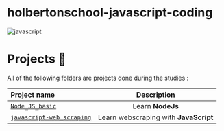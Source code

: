 # holbertonschool-javascript-coding

![javascript](https://logos-world.net/wp-content/uploads/2023/02/JavaScript-Symbol.png)

# Projects 📂
All of the following folders are projects done during the studies :

|**Project name**|**Description**|
|:-------|:---------:|
|[`Node_JS_basic`](https://github.com/hug0-cstrs/holbertonschool-javascript-coding/tree/main/Node_JS_basic)|Learn **NodeJs**|
|[`javascript-web_scraping`](https://github.com/hug0-cstrs/holbertonschool-javascript-coding/tree/main/javascript-web_scraping)|Learn webscraping with **JavaScript**|
